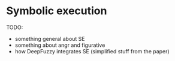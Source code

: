 # Symbolic execution

TODO:
- something general about SE
- something about angr and figurative
- how DeepFuzzy integrates SE (simplified stuff from the paper)
